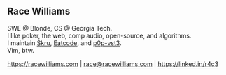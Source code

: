 ## Race Williams

SWE @ Blonde, CS @ Georgia Tech.\
I like poker, the web, comp audio, open-source, and algorithms.\
I maintain [Skru](https://github.com/skrusenti/skru), [Eatcode](https://github.com/eatcoders/eatcode), and [p0p-vst3](https://github.com/p0p-vst3).\
Vim, btw.

https://racewilliams.com | race@racewilliams.com | https://linked.in/r4c3
